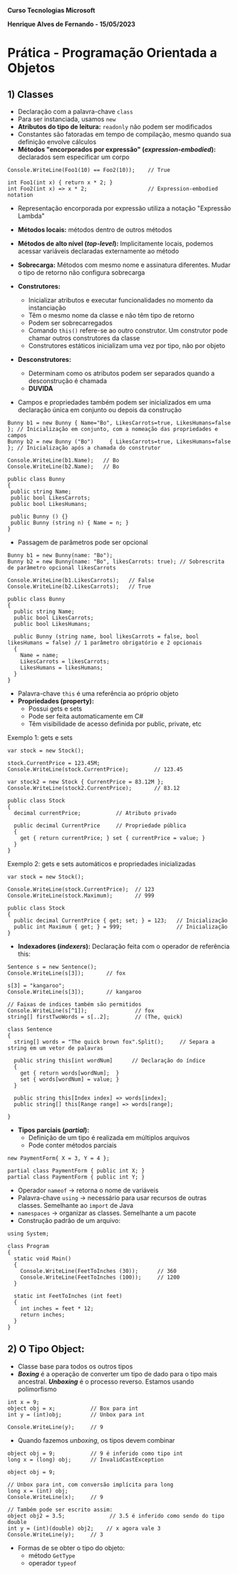 **Curso Tecnologias Microsoft**

**Henrique Alves de Fernando - 15/05/2023**

# **Prática - Programação Orientada a Objetos**

## **1) Classes**
* Declaração com a palavra-chave `class`
* Para ser instanciada, usamos `new`
* **Atributos do tipo de leitura:** `readonly` não podem ser modificados
* Constantes são fatoradas em tempo de compilação, mesmo quando sua definição envolve cálculos
* **Métodos "encorporados por expressão" (*expression-embodied*):** declarados sem especificar um corpo

```
Console.WriteLine(Foo1(10) == Foo2(10));    // True

int Foo1(int x) { return x * 2; }
int Foo2(int x) => x * 2;                   // Expression-embodied notation
```

* Representação encorporada por expressão utiliza a notação "Expressão Lambda"

* **Métodos locais:** métodos dentro de outros métodos

* **Métodos de alto nível (*top-level*):** Implicitamente locais, podemos acessar variáveis declaradas externamente ao método

* **Sobrecarga:** Métodos com mesmo nome e assinatura diferentes. Mudar o tipo de retorno não configura sobrecarga
* **Construtores:** 
    - Inicializar atributos e executar funcionalidades no momento da instanciação
    - Têm o mesmo nome da classe e não têm tipo de retorno
    - Podem ser sobrecarregados
    - Comando `this()` refere-se ao outro construtor. Um construtor pode chamar outros construtores da classe
    - Construtores estáticos inicializam uma vez por tipo, não por objeto

* **Desconstrutores:** 
    - Determinam como os atributos podem ser separados quando a desconstrução é chamada
    - **DUVIDA**


* Campos e propriedades também podem ser inicializados em uma declaração única em conjunto ou depois da construção
 ```
Bunny b1 = new Bunny { Name="Bo", LikesCarrots=true, LikesHumans=false }; // Inicialização em conjunto, com a nomeação das propriedades e campos
Bunny b2 = new Bunny ("Bo")     { LikesCarrots=true, LikesHumans=false }; // Inicialização após a chamada do construtor

Console.WriteLine(b1.Name);   // Bo
Console.WriteLine(b2.Name);   // Bo

public class Bunny
{
  public string Name;
  public bool LikesCarrots;
  public bool LikesHumans;
  
  public Bunny () {}
  public Bunny (string n) { Name = n; }
}
 ```

 * Passagem de parâmetros pode ser opcional
```
Bunny b1 = new Bunny(name: "Bo");
Bunny b2 = new Bunny(name: "Bo", likesCarrots: true); // Sobrescrita de parâmetro opcional likesCarrots

Console.WriteLine(b1.LikesCarrots);   // False
Console.WriteLine(b2.LikesCarrots);   // True

public class Bunny
{
  public string Name;
  public bool LikesCarrots;
  public bool LikesHumans;

  public Bunny (string name, bool likesCarrots = false, bool likesHumans = false) // 1 parâmetro obrigatório e 2 opcionais
  {
    Name = name;
    LikesCarrots = likesCarrots;
    LikesHumans = likesHumans; 
  }
}
```

* Palavra-chave `this` é uma referência ao próprio objeto
* **Propriedades (property):** 
    - Possui gets e sets
    - Pode ser feita automaticamente em C#
    - Têm visibilidade de acesso definida por public, private, etc 

Exemplo 1: gets e sets
```
var stock = new Stock();

stock.CurrentPrice = 123.45M;
Console.WriteLine(stock.CurrentPrice);        // 123.45
  
var stock2 = new Stock { CurrentPrice = 83.12M };
Console.WriteLine(stock2.CurrentPrice);       // 83.12

public class Stock
{
  decimal currentPrice;           // Atributo privado
  
  public decimal CurrentPrice     // Propriedade pública
  {
    get { return currentPrice; } set { currentPrice = value; }
  }
}
```

Exemplo 2: gets e sets automáticos e propriedades inicializadas
```
var stock = new Stock();

Console.WriteLine(stock.CurrentPrice);  // 123
Console.WriteLine(stock.Maximum);       // 999

public class Stock
{
  public decimal CurrentPrice { get; set; } = 123;   // Inicialização
  public int Maximum { get; } = 999;                 // Inicialização
}
```

* **Indexadores (*indexers*):** Declaração feita com o operador de referência this:
```
Sentence s = new Sentence();
Console.WriteLine(s[3]);       // fox

s[3] = "kangaroo";
Console.WriteLine(s[3]);       // kangaroo

// Faixas de indices também são permitidos
Console.WriteLine(s[^1]);               // fox  
string[] firstTwoWords = s[..2];        // (The, quick)

class Sentence
{
  string[] words = "The quick brown fox".Split();     // Separa a string em um vetor de palavras
  
  public string this[int wordNum]      // Declaração do índice
  { 
    get { return words[wordNum];  }
    set { words[wordNum] = value; }
  }

  public string this[Index index] => words[index];
  public string[] this[Range range] => words[range];

}
```

* **Tipos parciais (*partial*):** 
    - Definição de um tipo é realizada em múltiplos arquivos
    - Pode conter métodos parciais
```
new PaymentForm{ X = 3, Y = 4 };

partial class PaymentForm { public int X; }
partial class PaymentForm { public int Y; }
```

* Operador `nameof` -> retorna o nome de variáveis
* Palavra-chave `using` -> necessário para usar recursos de outras classes. Semelhante ao `import` de Java
* `namespaces` -> organizar as classes. Semelhante a um pacote
* Construção padrão de um arquivo:
```
using System;

class Program
{
  static void Main()
  {
    Console.WriteLine(FeetToInches (30));      // 360
    Console.WriteLine(FeetToInches (100));     // 1200
  }

  static int FeetToInches (int feet)
  {
    int inches = feet * 12;
    return inches;
  }
}
```

## **2) O Tipo Object:**
* Classe base para todos os outros tipos
* ***Boxing*** é a operação de converter um tipo de dado para o tipo mais ancestral. ***Unboxing*** é o processo reverso. Estamos usando polimorfismo
```
int x = 9;
object obj = x;           // Box para int
int y = (int)obj;         // Unbox para int

Console.WriteLine(y);     // 9
```
* Quando fazemos *unboxing*, os tipos devem combinar
```
object obj = 9;           // 9 é inferido como tipo int
long x = (long) obj;      // InvalidCastException
```

```
object obj = 9;

// Unbox para int, com conversão implícita para long
long x = (int) obj;
Console.WriteLine(x);     // 9

// Também pode ser escrito assim:
object obj2 = 3.5;              // 3.5 é inferido como sendo do tipo double
int y = (int)(double) obj2;    // x agora vale 3
Console.WriteLine(y);     // 3
```

* Formas de se obter o tipo do objeto:
    - método `GetType`
    - operador `typeof`